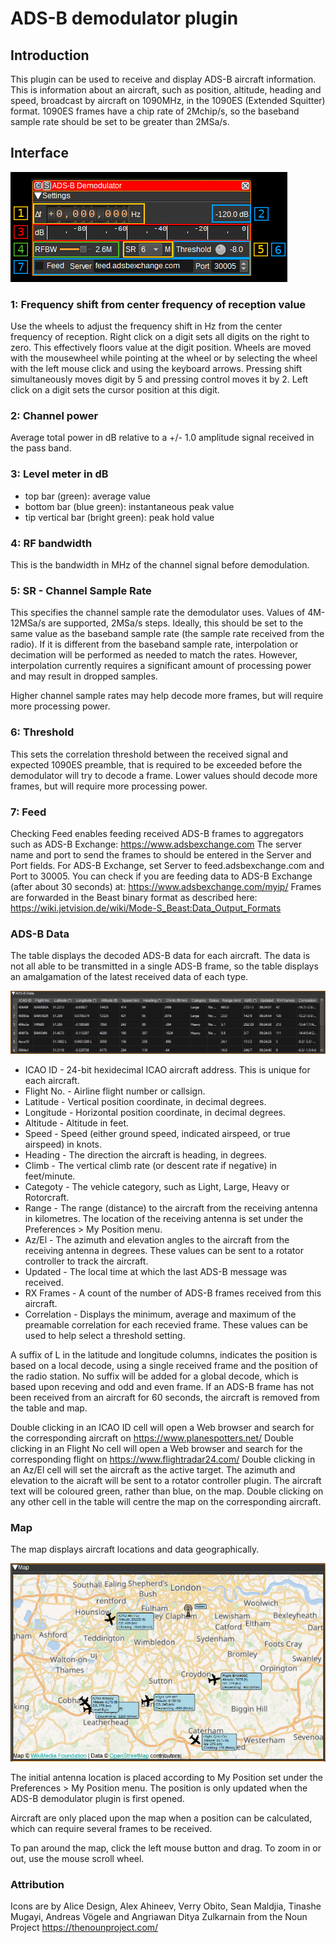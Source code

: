 <h1>ADS-B demodulator plugin</h1>

<h2>Introduction</h2>

This plugin can be used to receive and display ADS-B aircraft information. This is information about an aircraft, such as position, altitude, heading and speed, broadcast by aircraft on 1090MHz, in the 1090ES (Extended Squitter) format. 1090ES frames have a chip rate of 2Mchip/s, so the baseband sample rate should be set to be greater than 2MSa/s.

<h2>Interface</h2>

![ADS-B Demodulator plugin GUI](../../../doc/img/ADSBDemod_plugin.png)

<h3>1: Frequency shift from center frequency of reception value</h3>

Use the wheels to adjust the frequency shift in Hz from the center frequency of reception. Right click on a digit sets all digits on the right to zero. This effectively floors value at the digit position. Wheels are moved with the mousewheel while pointing at the wheel or by selecting the wheel with the left mouse click and using the keyboard arrows. Pressing shift simultaneously moves digit by 5 and pressing control moves it by 2. Left click on a digit sets the cursor position at this digit.

<h3>2: Channel power</h3>

Average total power in dB relative to a +/- 1.0 amplitude signal received in the pass band.

<h3>3: Level meter in dB</h3>

  - top bar (green): average value
  - bottom bar (blue green): instantaneous peak value
  - tip vertical bar (bright green): peak hold value

<h3>4: RF bandwidth</h3>

This is the bandwidth in MHz of the channel signal before demodulation.

<h3>5: SR - Channel Sample Rate</h3>

This specifies the channel sample rate the demodulator uses. Values of 4M-12MSa/s are supported, 2MSa/s steps. Ideally, this should be set to the same value as the baseband sample rate (the sample rate received from the radio). If it is different from the baseband sample rate, interpolation or decimation will be performed as needed to match the rates. However, interpolation currently requires a significant amount of processing power and may result in dropped samples.

Higher channel sample rates may help decode more frames, but will require more processing power.

<h3>6: Threshold</h3>

This sets the correlation threshold between the received signal and expected 1090ES preamble, that is required to be exceeded before the demodulator will try to decode a frame. Lower values should decode more frames, but will require more processing power.

<h3>7: Feed</h3>

Checking Feed enables feeding received ADS-B frames to aggregators such as ADS-B Exchange: https://www.adsbexchange.com The server name and port to send the frames to should be entered in the Server and Port fields. For ADS-B Exchange, set Server to feed.adsbexchange.com and Port to 30005. You can check if you are feeding data to ADS-B Exchange (after about 30 seconds) at: https://www.adsbexchange.com/myip/ Frames are forwarded in the Beast binary format as described here: https://wiki.jetvision.de/wiki/Mode-S_Beast:Data_Output_Formats

<h3>ADS-B Data</h3>

The table displays the decoded ADS-B data for each aircraft. The data is not all able to be transmitted in a single ADS-B frame, so the table displays an amalgamation of the latest received data of each type.

![ADS-B Demodulator Data](../../../doc/img/ADSBDemod_plugin_table.png)

* ICAO ID - 24-bit hexidecimal ICAO aircraft address. This is unique for each aircraft.
* Flight No. - Airline flight number or callsign.
* Latitude - Vertical position coordinate, in decimal degrees.
* Longitude - Horizontal position coordinate, in decimal degrees.
* Altitude - Altitude in feet.
* Speed - Speed (either ground speed, indicated airspeed, or true airspeed) in knots.
* Heading - The direction the aircraft is heading, in degrees.
* Climb - The vertical climb rate (or descent rate if negative) in feet/minute.
* Categoty - The vehicle category, such as Light, Large, Heavy or Rotorcraft.
* Range - The range (distance) to the aircraft from the receiving antenna in kilometres. The location of the receiving antenna is set under the Preferences > My Position menu.
* Az/El - The azimuth and elevation angles to the aircraft from the receiving antenna in degrees. These values can be sent to a rotator controller to track the aircraft.
* Updated - The local time at which the last ADS-B message was received.
* RX Frames - A count of the number of ADS-B frames received from this aircraft.
* Correlation - Displays the minimum, average and maximum of the preamable correlation for each recevied frame. These values can be used to help select a threshold setting.

A suffix of L in the latitude and longitude columns, indicates the position is based on a local decode, using a single received frame and the position of the radio station. No suffix will be added for a global decode, which is based upon receving and odd and even frame.
If an ADS-B frame has not been received from an aircraft for 60 seconds, the aircraft is removed from the table and map.

Double clicking in an ICAO ID cell will open a Web browser and search for the corresponding aircraft on https://www.planespotters.net/
Double clicking in an Flight No cell will open a Web browser and search for the corresponding flight on https://www.flightradar24.com/
Double clicking in an Az/El cell will set the aircraft as the active target. The azimuth and elevation to the aicraft will be sent to a rotator controller plugin. The aircraft text will be coloured green, rather than blue, on the map.
Double clicking on any other cell in the table will centre the map on the corresponding aircraft.

<h3>Map</h3>

The map displays aircraft locations and data geographically.

![ADS-B Demodulator Map](../../../doc/img/ADSBDemod_plugin_map.png)

The initial antenna location is placed according to My Position set under the Preferences > My Position menu. The position is only updated when the ADS-B demodulator plugin is first opened.

Aircraft are only placed upon the map when a position can be calculated, which can require several frames to be received.

To pan around the map, click the left mouse button and drag. To zoom in or out, use the mouse scroll wheel.

<h3>Attribution</h3>

Icons are by Alice Design, Alex Ahineev, Verry Obito, Sean Maldjia, Tinashe Mugayi, Andreas Vögele and Angriawan Ditya Zulkarnain from the Noun Project https://thenounproject.com/
